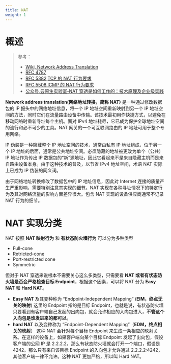 ```yaml
---
title: NAT
weight: 1
---
```


# 概述

> 参考：
>
> - [Wiki, Network Address Translation](https://en.wikipedia.org/wiki/Network_address_translation)
> - [RFC 4787](https://www.rfc-editor.org/rfc/rfc4787.html)
> - [RFC 5382,TCP 的 NAT 行为要求](https://www.rfc-editor.org/rfc/rfc5382.html)
> - [RFC 5508,ICMP 的 NAT 行为要求](https://www.rfc-editor.org/rfc/rfc5508.html)
> - [公众号,云原生实验室-NAT 穿透是如何工作的：技术原理及企业级实践](https://mp.weixin.qq.com/s/IzdUBvnRze4GGC6yCqmJwA)

**Network address translation(网络地址转换，简称 NAT)** 是一种通过修改数据包的 IP 报头中的网络地址信息，将一个 IP 地址空间重新映射到另一个 IP 地址空间的方法，同时它们在流量路由设备中传输。该技术最初用作快捷方式，以避免在移动网络时重新寻址每个主机。面对 IPv4 地址耗尽，它已成为保护全球地址空间的流行和必不可少的工具。NAT 网关的一个可互联网路由的 IP 地址可用于整个专用网络。

IP 伪装是一种隐藏整个 IP 地址空间的技术，通常由私有 IP 地址组成，位于另一个 IP 地址的后面，通常是公共地址空间。必须隐藏的地址被更改为单个（公共）IP 地址作为传出 IP 数据包的“新”源地址，因此它看起来不是来自隐藏主机而是来自路由设备本身。由于这种技术的普及，以节省 IPv4 地址空间，术语 NAT 实际上已成为 IP 伪装的同义词。

由于网络地址转换修改了数据包中的 IP 地址信息，因此对 Internet 连接的质量产生严重影响，需要特别注意其实现的细节。NAT 实现在各种寻址情况下的特定行为及其对网络流量的影响方面差异很大。包含 NAT 实现的设备供应商通常不记录 NAT 行为的细节。

# NAT 实现分类

NAT 按照 **NAT 映射行为** 和 **有状态防火墙行为** 可以分为多种类型

- Full-cone
- Retricted-cone
- Port-restricted cone
- Symmetric

但对于 NAT 穿透来说根本不需要关心这么多类型，只需要看 **NAT 或者有状态防火墙是否会严格检查目标 Endpoint**，根据这个因素，可以将 NAT 分为 **Easy NAT** 和 **Hard NAT**。

- **Easy NAT** 及其变种称为 “Endpoint-Independent Mapping” (**EIM，终点无关的映射**) 这里的 Endpoint 指的是目标 Endpoint，也就是说，有状态防火墙只要看到有客户端自己发起的出向包，就会允许相应的入向包进入，**不管这个入向包是谁发进来的都可以**。
- **hard NAT** 以及变种称为 “Endpoint-Dependent Mapping”（**EDM，终点相关的映射**） 这种 NAT 会针对每个目标 Endpoint 来生成一条相应的映射关系。在这样的设备上，如果客户端向某个目标 Endpoint 发起了出向包，假设客户端的公网 IP 是 2.2.2.2，那么有状态防火墙就会打开一个端口，假设是 4242。那么只有来自该目标 Endpoint 的入向包才允许通过 2.2.2.2:4242，其他客户端一律不允许。这种 NAT 更加严格，所以叫 Hard NAT。
